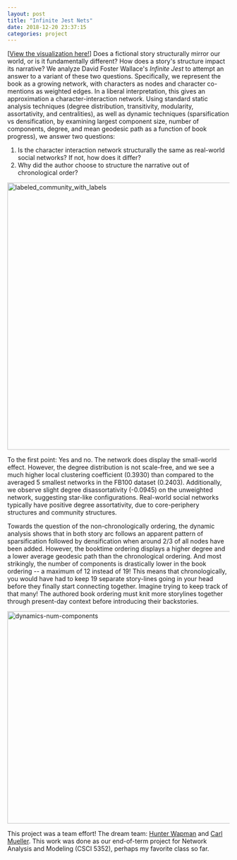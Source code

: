 ```yaml
---
layout: post
title: "Infinite Jest Nets"
date: 2018-12-20 23:37:15
categories: project
---
```

\[[View the visualization here!](https://hneutr.github.io/infinite_jest_webweb/)\] Does a fictional story structurally mirror our world, or is it fundamentally different? How does a story's structure impact its narrative? We analyze David Foster Wallace's <i>Infinite Jest</i> to attempt an answer to a variant of these two questions. Specifically, we represent the book as a growing network, with characters as nodes and character co-mentions as weighted edges. In a liberal interpretation, this gives an approximation a character-interaction network. Using standard static analysis techniques (degree distribution, transitivity, modularity, assortativity, and centralities), as well as dynamic techniques (sparsification vs densification, by examining largest component size, number of components, degree, and mean geodesic path as a function of book progress), we answer two questions:

1. Is the character interaction network structurally the same as real-world social networks? If not, how does it differ?
2. Why did the author choose to structure the narrative out of chronological order?

<a data-flickr-embed="true"  href="https://www.flickr.com/photos/149630921@N02/40104972043/in/datetaken-public/" title="labeled_community_with_labels"><img src="https://farm8.staticflickr.com/7816/40104972043_b383401937_z.jpg" width="640" height="604" alt="labeled_community_with_labels"></a><script async src="//embedr.flickr.com/assets/client-code.js" charset="utf-8"></script>

To the first point: Yes and no. The network does display the small-world effect. However, the degree distribution is not scale-free, and we see a much higher local clustering coefficient (0.3930) than compared to the averaged 5 smallest networks in the FB100 dataset (0.2403). Additionally, we observe slight degree disassortativity (-0.0945) on the unweighted network, suggesting star-like configurations. Real-world social networks typically have positive degree assortativity, due to core-periphery structures and community structures.

Towards the question of the non-chronologically ordering, the dynamic analysis shows that in both story arc follows an apparent pattern of sparsification followed by densification when around 2/3 of all nodes have been added. 
However, the booktime ordering displays a higher degree and a lower average geodesic path than the chronological ordering. And most strikingly, the number of components is drastically lower in the book ordering -- a maximum of 12 instead of 19! This means that chronologically, you would have had to keep 19 separate story-lines going in your head before they finally start connecting together. Imagine trying to keep track of that many! The authored book ordering must knit more storylines together through present-day context before introducing their backstories.

<a data-flickr-embed="true"  href="https://www.flickr.com/photos/149630921@N02/40104974283/in/datetaken-public/" title="dynamics-num-components"><img src="https://farm8.staticflickr.com/7899/40104974283_4a56f2d698_z.jpg" width="640" height="480" alt="dynamics-num-components"></a><script async src="//embedr.flickr.com/assets/client-code.js" charset="utf-8"></script>

This project was a team effort! The dream team: [Hunter Wapman](http://hneutr.github.io/) and [Carl Mueller](https://www.carl-mueller.com/).
This work was done as our end-of-term project for Network Analysis and Modeling (CSCI 5352), perhaps my favorite class so far.

